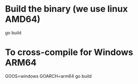 # Build the binary (we use linux AMD64)
go build 

# To cross-compile for Windows ARM64
GOOS=windows GOARCH=arm64 go build